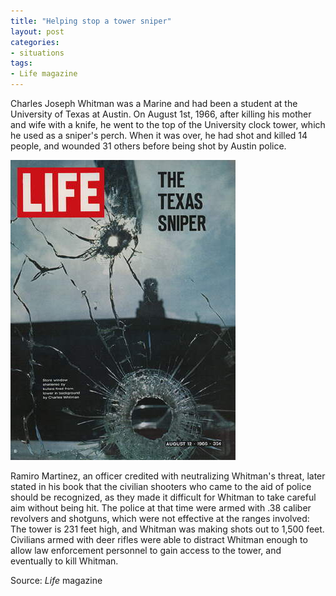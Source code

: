 ```yaml
---
title: "Helping stop a tower sniper"
layout: post
categories:
- situations
tags:
- Life magazine
---
```


Charles Joseph Whitman was a Marine and had been a student at the University of Texas at Austin. On August 1st, 1966, after killing his mother and wife with a knife, he went to the top of the University clock tower, which he used as a sniper's perch. When it was over, he had shot and killed 14 people, and wounded 31 others before being shot by Austin police.

![Life magazine](/assets/img/19660812-life-magazine.jpg)

Ramiro Martinez, an officer credited with neutralizing Whitman's threat, later stated in his book that the civilian shooters who came to the aid of police should be recognized, as they made it difficult for Whitman to take careful aim without being hit. The police at that time were armed with .38 caliber revolvers and shotguns, which were not effective at the ranges involved: The tower is 231 feet high, and Whitman was making shots out to 1,500 feet. Civilians armed with deer rifles were able to distract Whitman enough to allow law enforcement personnel to gain access to the tower, and eventually to kill Whitman.

Source: *Life* magazine

